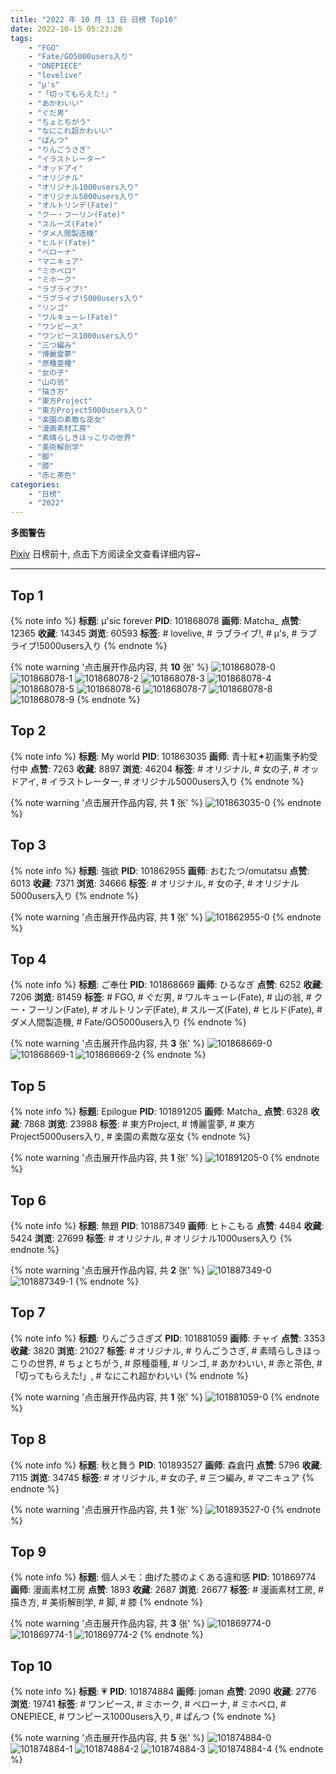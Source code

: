 ```yaml
---
title: "2022 年 10 月 13 日 日榜 Top10"
date: 2022-10-15 05:23:26
tags:
    - "FGO"
    - "Fate/GO5000users入り"
    - "ONEPIECE"
    - "lovelive"
    - "μ's"
    - "「切ってもらえた!」"
    - "あかわいい"
    - "ぐだ男"
    - "ちょとちがう"
    - "なにこれ超かわいい"
    - "ぱんつ"
    - "りんごうさぎ"
    - "イラストレーター"
    - "オッドアイ"
    - "オリジナル"
    - "オリジナル1000users入り"
    - "オリジナル5000users入り"
    - "オルトリンデ(Fate)"
    - "クー・フーリン(Fate)"
    - "スルーズ(Fate)"
    - "ダメ人間製造機"
    - "ヒルド(Fate)"
    - "ペローナ"
    - "マニキュア"
    - "ミホペロ"
    - "ミホーク"
    - "ラブライブ!"
    - "ラブライブ!5000users入り"
    - "リンゴ"
    - "ワルキューレ(Fate)"
    - "ワンピース"
    - "ワンピース1000users入り"
    - "三つ編み"
    - "博麗霊夢"
    - "原種亜種"
    - "女の子"
    - "山の翁"
    - "描き方"
    - "東方Project"
    - "東方Project5000users入り"
    - "楽園の素敵な巫女"
    - "漫画素材工房"
    - "素晴らしきほっこりの世界"
    - "美術解剖学"
    - "脚"
    - "膝"
    - "赤と茶色"
categories:
    - "日榜"
    - "2022"
---
```


<i class="fa fa-triangle-exclamation"></i>**多图警告**<i class="fa fa-triangle-exclamation"></i>

[Pixiv](https://www.pixiv.net/) 日榜前十, 点击下方阅读全文查看详细内容~

<!-- more -->

---

## Top 1

{% note info %}
**标题**: μ'sic forever
**PID**: 101868078 **画师**: Matcha_
**点赞**: 12365 **收藏**: 14345 **浏览**: 60593
**标签**: # lovelive, # ラブライブ!, # μ's, # ラブライブ!5000users入り
{% endnote %}

{% note warning '点击展开作品内容, 共 **10** 张' %}
![101868078-0](https://i.pixiv.re/img-original/img/2022/10/12/04/48/22/101868078_p0.jpg)
![101868078-1](https://i.pixiv.re/img-original/img/2022/10/12/04/48/22/101868078_p1.jpg)
![101868078-2](https://i.pixiv.re/img-original/img/2022/10/12/04/48/22/101868078_p2.jpg)
![101868078-3](https://i.pixiv.re/img-original/img/2022/10/12/04/48/22/101868078_p3.jpg)
![101868078-4](https://i.pixiv.re/img-original/img/2022/10/12/04/48/22/101868078_p4.jpg)
![101868078-5](https://i.pixiv.re/img-original/img/2022/10/12/04/48/22/101868078_p5.jpg)
![101868078-6](https://i.pixiv.re/img-original/img/2022/10/12/04/48/22/101868078_p6.jpg)
![101868078-7](https://i.pixiv.re/img-original/img/2022/10/12/04/48/22/101868078_p7.jpg)
![101868078-8](https://i.pixiv.re/img-original/img/2022/10/12/04/48/22/101868078_p8.jpg)
![101868078-9](https://i.pixiv.re/img-original/img/2022/10/12/04/48/22/101868078_p9.jpg)
{% endnote %}

## Top 2

{% note info %}
**标题**: My world
**PID**: 101863035 **画师**: 青十紅✦初画集予約受付中
**点赞**: 7263 **收藏**: 8897 **浏览**: 46204
**标签**: # オリジナル, # 女の子, # オッドアイ, # イラストレーター, # オリジナル5000users入り
{% endnote %}

{% note warning '点击展开作品内容, 共 **1** 张' %}
![101863035-0](https://i.pixiv.re/img-original/img/2022/10/12/00/00/24/101863035_p0.jpg)
{% endnote %}

## Top 3

{% note info %}
**标题**: 強欲
**PID**: 101862955 **画师**: おむたつ/omutatsu
**点赞**: 6013 **收藏**: 7371 **浏览**: 34666
**标签**: # オリジナル, # 女の子, # オリジナル5000users入り
{% endnote %}

{% note warning '点击展开作品内容, 共 **1** 张' %}
![101862955-0](https://i.pixiv.re/img-original/img/2022/10/12/00/00/08/101862955_p0.jpg)
{% endnote %}

## Top 4

{% note info %}
**标题**: ご奉仕
**PID**: 101868669 **画师**: ひるなぎ
**点赞**: 6252 **收藏**: 7206 **浏览**: 81459
**标签**: # FGO, # ぐだ男, # ワルキューレ(Fate), # 山の翁, # クー・フーリン(Fate), # オルトリンデ(Fate), # スルーズ(Fate), # ヒルド(Fate), # ダメ人間製造機, # Fate/GO5000users入り
{% endnote %}

{% note warning '点击展开作品内容, 共 **3** 张' %}
![101868669-0](https://i.pixiv.re/img-original/img/2022/10/12/06/00/06/101868669_p0.jpg)
![101868669-1](https://i.pixiv.re/img-original/img/2022/10/12/06/00/06/101868669_p1.jpg)
![101868669-2](https://i.pixiv.re/img-original/img/2022/10/12/06/00/06/101868669_p2.jpg)
{% endnote %}

## Top 5

{% note info %}
**标题**: Epilogue
**PID**: 101891205 **画师**: Matcha_
**点赞**: 6328 **收藏**: 7868 **浏览**: 23988
**标签**: # 東方Project, # 博麗霊夢, # 東方Project5000users入り, # 楽園の素敵な巫女
{% endnote %}

{% note warning '点击展开作品内容, 共 **1** 张' %}
![101891205-0](https://i.pixiv.re/img-original/img/2022/10/13/03/12/03/101891205_p0.jpg)
{% endnote %}

## Top 6

{% note info %}
**标题**: 無題
**PID**: 101887349 **画师**: ヒトこもる
**点赞**: 4484 **收藏**: 5424 **浏览**: 27699
**标签**: # オリジナル, # オリジナル1000users入り
{% endnote %}

{% note warning '点击展开作品内容, 共 **2** 张' %}
![101887349-0](https://i.pixiv.re/img-original/img/2022/10/13/00/00/23/101887349_p0.png)
![101887349-1](https://i.pixiv.re/img-original/img/2022/10/13/00/00/23/101887349_p1.png)
{% endnote %}

## Top 7

{% note info %}
**标题**: りんごうさぎズ
**PID**: 101881059 **画师**: チャイ
**点赞**: 3353 **收藏**: 3820 **浏览**: 21027
**标签**: # オリジナル, # りんごうさぎ, # 素晴らしきほっこりの世界, # ちょとちがう, # 原種亜種, # リンゴ, # あかわいい, # 赤と茶色, # 「切ってもらえた!」, # なにこれ超かわいい
{% endnote %}

{% note warning '点击展开作品内容, 共 **1** 张' %}
![101881059-0](https://i.pixiv.re/img-original/img/2022/10/12/20/30/01/101881059_p0.png)
{% endnote %}

## Top 8

{% note info %}
**标题**: 秋と舞う
**PID**: 101893527 **画师**: 森倉円
**点赞**: 5796 **收藏**: 7115 **浏览**: 34745
**标签**: # オリジナル, # 女の子, # 三つ編み, # マニキュア
{% endnote %}

{% note warning '点击展开作品内容, 共 **1** 张' %}
![101893527-0](https://i.pixiv.re/img-original/img/2022/10/13/07/39/57/101893527_p0.png)
{% endnote %}

## Top 9

{% note info %}
**标题**: 個人メモ：曲げた膝のよくある違和感
**PID**: 101869774 **画师**: 漫画素材工房
**点赞**: 1893 **收藏**: 2687 **浏览**: 26677
**标签**: # 漫画素材工房, # 描き方, # 美術解剖学, # 脚, # 膝
{% endnote %}

{% note warning '点击展开作品内容, 共 **3** 张' %}
![101869774-0](https://i.pixiv.re/img-original/img/2022/10/12/08/00/02/101869774_p0.jpg)
![101869774-1](https://i.pixiv.re/img-original/img/2022/10/12/08/00/02/101869774_p1.jpg)
![101869774-2](https://i.pixiv.re/img-original/img/2022/10/12/08/00/02/101869774_p2.jpg)
{% endnote %}

## Top 10

{% note info %}
**标题**: 💗
**PID**: 101874884 **画师**: joman
**点赞**: 2090 **收藏**: 2776 **浏览**: 19741
**标签**: # ワンピース, # ミホーク, # ペローナ, # ミホペロ, # ONEPIECE, # ワンピース1000users入り, # ぱんつ
{% endnote %}

{% note warning '点击展开作品内容, 共 **5** 张' %}
![101874884-0](https://i.pixiv.re/img-original/img/2022/10/12/15/12/11/101874884_p0.png)
![101874884-1](https://i.pixiv.re/img-original/img/2022/10/12/15/12/11/101874884_p1.png)
![101874884-2](https://i.pixiv.re/img-original/img/2022/10/12/15/12/11/101874884_p2.png)
![101874884-3](https://i.pixiv.re/img-original/img/2022/10/12/15/12/11/101874884_p3.png)
![101874884-4](https://i.pixiv.re/img-original/img/2022/10/12/15/12/11/101874884_p4.png)
{% endnote %}
